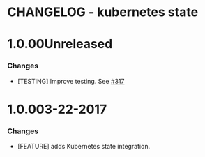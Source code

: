 # CHANGELOG - kubernetes state

1.0.00Unreleased
==================

### Changes

* [TESTING] Improve testing. See [#317][]


1.0.003-22-2017
==================

### Changes

* [FEATURE] adds Kubernetes state integration.

<!--- The following link definition list is generated by PimpMyChangelog --->
[#317]: https://github.com/DataDog/integrations-core/issues/317
